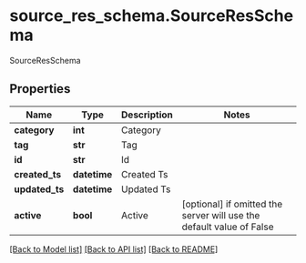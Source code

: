# source_res_schema.SourceResSchema

SourceResSchema
## Properties
Name | Type | Description | Notes
------------ | ------------- | ------------- | -------------
**category** | **int** | Category | 
**tag** | **str** | Tag | 
**id** | **str** | Id | 
**created_ts** | **datetime** | Created Ts | 
**updated_ts** | **datetime** | Updated Ts | 
**active** | **bool** | Active | [optional]  if omitted the server will use the default value of False

[[Back to Model list]](../README.md#documentation-for-models) [[Back to API list]](../README.md#documentation-for-api-endpoints) [[Back to README]](../README.md)


